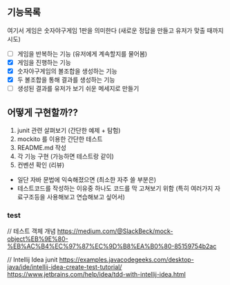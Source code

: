 

## 기능목록

여기서 게임은 숫자야구게임 1판을 의미한다 (새로운 정답을 만들고 유저가 맞출 때까지 시도)

- [ ] 게임을 반복하는 기능 (유저에게 계속할지를 물어봄)
- [x] 게임을 진행하는 기능
- [x] 숫자야구게임의 볼조합을 생성하는 기능
- [x] 두 볼조합을 통해 결과를 생성하는 기능
- [ ] 생성된 결과를 유저가 보기 쉬운 메세지로 만들기

## 어떻게 구현할까?? 

1. junit 관련 살펴보기 (간단한 예제 + 탐험)
2. mockito 를 이용한 간단한 테스트
3. README.md 작성
4. 각 기능 구현 (가능하면 테스트랑 같이)
5. 컨벤션 확인 (리뷰)

- 일단 자바 문법에 익숙해졌으면 (최소한 자주 쓸 부분은)
- 테스트코드를 작성하는 이유중 하나도 코드를 막 고쳐보기 위함 (특히 여러가지 자료구조등을 사용해보고 연습해보고 싶어서) 




### test

// 테스트 객체 개념
https://medium.com/@SlackBeck/mock-object%EB%9E%80-%EB%AC%B4%EC%97%87%EC%9D%B8%EA%B0%80-85159754b2ac 

// Intellij Idea junit
https://examples.javacodegeeks.com/desktop-java/ide/intellij-idea-create-test-tutorial/
https://www.jetbrains.com/help/idea/tdd-with-intellij-idea.html